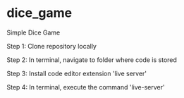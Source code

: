 # dice_game
Simple Dice Game

Step 1: Clone repository locally

Step 2: In terminal, navigate to folder where code is stored

Step 3: Install code editor extension 'live server'

Step 4: In terminal, execute the command 'live-server'
